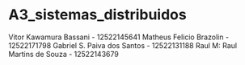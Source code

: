 # A3_sistemas_distribuidos

Vitor Kawamura Bassani - 12522145641
Matheus Felicio Brazolin - 12522171798
Gabriel S. Paiva dos Santos - 12522131188
Raul M: Raul Martins de Souza - 12522143679
